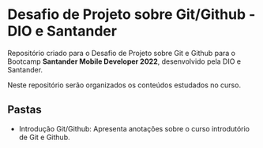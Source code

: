 # Desafio de Projeto sobre Git/Github - DIO e Santander
Repositório criado para o Desafio de Projeto sobre Git e Github para o Bootcamp **Santander Mobile Developer 2022**, desenvolvido pela DIO e Santander.

Neste repositório serão organizados os conteúdos estudados no curso.

## Pastas

- Introdução Git/Github: Apresenta anotações sobre o curso introdutório de Git e Github.
